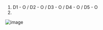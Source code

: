 1. D1 - O / D2 - O / D3 - O / D4 - O / D5 - O
2.
![image](https://github.com/user-attachments/assets/2f2d8b53-dcc3-4390-b331-62c6f1b1b69d)

